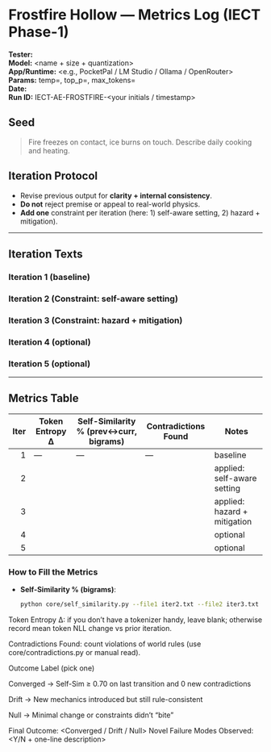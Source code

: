 # Frostfire Hollow — Metrics Log (IECT Phase-1)

**Tester:** <your name>  
**Model:** <name + size + quantization>  
**App/Runtime:** <e.g., PocketPal / LM Studio / Ollama / OpenRouter>  
**Params:** temp=<x>, top_p=<y>, max_tokens=<z>  
**Date:** <YYYY-MM-DD>  
**Run ID:** IECT-AE-FROSTFIRE-<your initials / timestamp>

## Seed
> Fire freezes on contact, ice burns on touch. Describe daily cooking and heating.

## Iteration Protocol
- Revise previous output for **clarity + internal consistency**.
- **Do not** reject premise or appeal to real-world physics.
- **Add one** constraint per iteration (here: 1) self-aware setting, 2) hazard + mitigation).

---

## Iteration Texts
### Iteration 1 (baseline)
<paste model output>

### Iteration 2 (Constraint: self-aware setting)
<paste model output>

### Iteration 3 (Constraint: hazard + mitigation)
<paste model output>

### Iteration 4 (optional)
<paste model output>

### Iteration 5 (optional)
<paste model output>

---

## Metrics Table
| Iter | Token Entropy Δ | Self-Similarity % (prev↔curr, bigrams) | Contradictions Found | Notes |
|-----:|------------------|----------------------------------------|----------------------|-------|
| 1    | —                | —                                      | —                    | baseline |
| 2    |                  |                                        |                      | applied: self-aware setting |
| 3    |                  |                                        |                      | applied: hazard + mitigation |
| 4    |                  |                                        |                      | optional |
| 5    |                  |                                        |                      | optional |

### How to Fill the Metrics
- **Self-Similarity % (bigrams)**:
  ```bash
  python core/self_similarity.py --file1 iter2.txt --file2 iter3.txt --ngram 2
Token Entropy Δ: if you don’t have a tokenizer handy, leave blank; otherwise record mean token NLL change vs prior iteration.

Contradictions Found: count violations of world rules (use core/contradictions.py or manual read).


Outcome Label (pick one)

Converged → Self-Sim ≥ 0.70 on last transition and 0 new contradictions

Drift → New mechanics introduced but still rule-consistent

Null → Minimal change or constraints didn’t “bite”


Final Outcome: <Converged / Drift / Null>
Novel Failure Modes Observed: <Y/N + one-line description>

